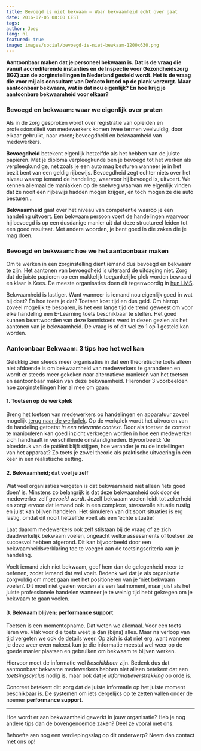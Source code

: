 ```yaml
---
title: Bevoegd is niet bekwaam – Waar bekwaamheid echt over gaat
date: 2016-07-05 08:00 CEST
tags:
author: Joep
lang: nl
featured: true
image: images/social/bevoegd-is-niet-bewkaam-1200x630.png
---
```


**Aantoonbaar maken dat je personeel bekwaam is. Dat is de vraag die vanuit accrediterende instanties en de Inspectie voor Gezondheidszorg (IGZ) aan de zorginstellingen in Nederland gesteld wordt. Het is de vraag die voor mij als consultant van Defacto brood op de plank verzorgt. Maar aantoonbaar bekwaam, wat is dat nou eigenlijk? En hoe krijg je aantoonbare bekwaamheid voor elkaar?**

### Bevoegd en bekwaam: waar we eigenlijk over praten

Als in de zorg gesproken wordt over registratie van opleiden en professionaliteit van medewerkers komen twee termen veelvuldig, door elkaar gebruikt, naar voren; bevoegdheid en bekwaamheid van medewerkers.

**Bevoegdheid** betekent eigenlijk hetzelfde als het hebben van de juiste papieren. Met je diploma verpleegkunde ben je bevoegd tot het werken als verpleegkundige, net zoals je een auto mag besturen wanneer je in het bezit bent van een geldig rijbewijs. Bevoegdheid zegt echter niets over het niveau waarop iemand de handeling, waarvoor hij bevoegd is, uitvoert. We kennen allemaal de maniakken op de snelweg waarvan we eigenlijk vinden dat ze nooit een rijbewijs hadden mogen krijgen, en toch mogen ze die auto besturen...

**Bekwaamheid** gaat over het niveau van competentie waarop je een handeling uitvoert. Een bekwaam persoon voert de handelingen waarvoor hij bevoegd is op een dusdanige manier uit dat deze structureel leiden tot een goed resultaat. Met andere woorden, je bent goed in die zaken die je mag doen.

### Bevoegd en bekwaam: hoe we het aantoonbaar maken

Om te werken in een zorginstelling dient iemand dus bevoegd én bekwaam te zijn. Het aantonen van bevoegdheid is uiteraard de uitdaging niet. Zorg dat de juiste papieren op een makkelijk toegankelijke plek worden bewaard en klaar is Kees. De meeste organisaties doen dit tegenwoordig in [hun LMS](/capp-lms).

Bekwaamheid is lastiger. Want wanneer is iemand nou eigenlijk goed in wat hij doet? En hoe toets je dat? Toetsen kost tijd en dus geld. Om hierop zoveel mogelijk te besparen, is het een lange tijd de trend geweest om voor elke handeling een E-Learning toets beschikbaar te stellen. Het goed kunnen beantwoorden van deze kennistoets werd in dezen gezien als het aantonen van je bekwaamheid. De vraag is of dit wel zo 1 op 1 gesteld kan worden.

### Aantoonbaar Bekwaam: 3 tips hoe het wel kan

Gelukkig zien steeds meer organisaties in dat een theoretische toets alleen niet afdoende is om bekwaamheid van medewerkers te garanderen en wordt er steeds meer gekeken naar alternatieve manieren van het toetsen en aantoonbaar maken van deze bekwaamheid. Hieronder 3 voorbeelden hoe zorginstellingen hier al mee om gaan:

#### 1. Toetsen op de werkplek

Breng het toetsen van medewerkers op handelingen en apparatuur zoveel mogelijk [terug naar de werkplek](/blog/drie-redenen-om-meer-intercollegiaal-te-toetsen/). Op de werkplek wordt het uitvoeren van de handeling getoetst *in een relevante context*. Door als toetser de context te manipuleren kan goed inzicht verkregen worden in hoe een medewerker zich handhaaft in verschillende omstandigheden. Bijvoorbeeld: ‘de bloeddruk van de patiënt blijft stijgen, hoe verander je nu de instellingen van het apparaat? Zo toets je zowel theorie als praktische uitvoering in één keer in een realistische setting.

#### 2. Bekwaamheid; dat voel je zelf

Wat veel organisaties vergeten is dat bekwaamheid niet alleen ‘iets goed doen’ is. Minstens zo belangrijk is dat deze bekwaamheid ook door de medewerker zelf *gevoeld wordt*. Jezelf bekwaam voelen leidt tot zekerheid en zorgt ervoor dat iemand ook in een complexe, stressvolle situatie rustig en juist kan blijven handelen. Het simuleren van dit soort situaties is erg lastig, omdat dit nooit hetzelfde voelt als een ‘echte situatie’.

Laat daarom medewerkers ook zelf stilstaan bij de vraag of ze zich daadwerkelijk bekwaam voelen, ongeacht welke assessments of toetsen ze succesvol hebben afgerond. Dit kan bijvoorbeeld door een bekwaamheidsverklaring toe te voegen aan de toetsingscriteria van je handeling.

Voelt iemand zich niet bekwaam, geef hem dan de gelegenheid meer te oefenen, zodat iemand dat wel voelt. Bedenk wel dat je als organisatie zorgvuldig om moet gaan met het positioneren van je ‘niet bekwaam voelen’. Dit moet niet gezien worden als een faalmoment, maar juist als het juiste professionele handelen wanneer je te weinig tijd hebt gekregen om je bekwaam te gaan voelen.

#### 3. Bekwaam blijven: performance support

Toetsen is een momentopname. Dat weten we allemaal. Voor een toets leren we. Vlak voor die toets weet je dan (bijna) alles. Maar na verloop van tijd vergeten we ook de details weer. Op zich is dat niet erg, want wanneer je deze weer even naleest kun je die informatie meestal wel weer op de goede manier plaatsen en gebruiken om bekwaam te blijven werken.

Hiervoor moet de informatie wel *beschikbaar* zijn. Bedenk dus dat aantoonbaar bekwame medewerkers hebben niet alleen betekent dat een *toetsingscyclus* nodig is, maar ook dat je *informatieverstrekking* op orde is.

Concreet betekent dit: zorg dat de juiste informatie op het juiste moment beschikbaar is. De systemen om iets dergelijks op te zetten vallen onder de noemer **performance support**.

---

Hoe wordt er aan bekwaamheid gewerkt in jouw organisatie? Heb je nog andere tips dan de bovengenoemde zaken? Deel ze vooral met ons.

Behoefte aan nog een verdiepingsslag op dit onderwerp? Neem dan contact met ons op!
